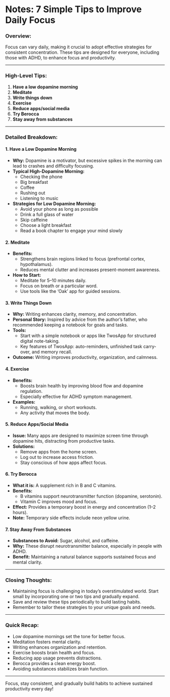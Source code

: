 # Notes: 7 Simple Tips to Improve Daily Focus

### Overview:
Focus can vary daily, making it crucial to adopt effective strategies for consistent concentration. These tips are designed for everyone, including those with ADHD, to enhance focus and productivity.

---

### **High-Level Tips:**
1. **Have a low dopamine morning**
2. **Meditate**
3. **Write things down**
4. **Exercise**
5. **Reduce apps/social media**
6. **Try Berocca**
7. **Stay away from substances**

---

### **Detailed Breakdown:**

#### 1. **Have a Low Dopamine Morning**
- **Why:** Dopamine is a motivator, but excessive spikes in the morning can lead to crashes and difficulty focusing.
- **Typical High-Dopamine Morning:**
  - Checking the phone
  - Big breakfast
  - Coffee
  - Rushing out
  - Listening to music
- **Strategies for Low Dopamine Morning:**
  - Avoid your phone as long as possible
  - Drink a full glass of water
  - Skip caffeine
  - Choose a light breakfast
  - Read a book chapter to engage your mind slowly

#### 2. **Meditate**
- **Benefits:**
  - Strengthens brain regions linked to focus (prefrontal cortex, hypothalamus).
  - Reduces mental clutter and increases present-moment awareness.
- **How to Start:**
  - Meditate for 5–10 minutes daily.
  - Focus on breath or a particular word.
  - Use tools like the ‘Oak’ app for guided sessions.

#### 3. **Write Things Down**
- **Why:** Writing enhances clarity, memory, and concentration.
- **Personal Story:** Inspired by advice from the author’s father, who recommended keeping a notebook for goals and tasks.
- **Tools:**
  - Start with a simple notebook or apps like TwosApp for structured digital note-taking.
  - Key features of TwosApp: auto-reminders, unfinished task carry-over, and memory recall.
- **Outcome:** Writing improves productivity, organization, and calmness.

#### 4. **Exercise**
- **Benefits:**
  - Boosts brain health by improving blood flow and dopamine regulation.
  - Especially effective for ADHD symptom management.
- **Examples:**
  - Running, walking, or short workouts.
  - Any activity that moves the body.

#### 5. **Reduce Apps/Social Media**
- **Issue:** Many apps are designed to maximize screen time through dopamine hits, distracting from productive tasks.
- **Solutions:**
  - Remove apps from the home screen.
  - Log out to increase access friction.
  - Stay conscious of how apps affect focus.

#### 6. **Try Berocca**
- **What it is:** A supplement rich in B and C vitamins.
- **Benefits:**
  - B vitamins support neurotransmitter function (dopamine, serotonin).
  - Vitamin C improves mood and focus.
- **Effect:** Provides a temporary boost in energy and concentration (1–2 hours).
- **Note:** Temporary side effects include neon yellow urine.

#### 7. **Stay Away From Substances**
- **Substances to Avoid:** Sugar, alcohol, and caffeine.
- **Why:** These disrupt neurotransmitter balance, especially in people with ADHD.
- **Benefit:** Maintaining a natural balance supports sustained focus and mental clarity.

---

### **Closing Thoughts:**
- Maintaining focus is challenging in today’s overstimulated world. Start small by incorporating one or two tips and gradually expand.
- Save and review these tips periodically to build lasting habits.
- Remember to tailor these strategies to your unique goals and needs.

---

### **Quick Recap:**
- Low dopamine mornings set the tone for better focus.
- Meditation fosters mental clarity.
- Writing enhances organization and retention.
- Exercise boosts brain health and focus.
- Reducing app usage prevents distractions.
- Berocca provides a clean energy boost.
- Avoiding substances stabilizes brain function.

---

Focus, stay consistent, and gradually build habits to achieve sustained productivity every day!

